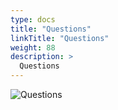```yaml
---
type: docs
title: "Questions"
linkTitle: "Questions"
weight: 88
description: >
  Questions
---
```


![Questions](/images/bootcamp-slides/microservices-bootcamp/Slide88.PNG)
